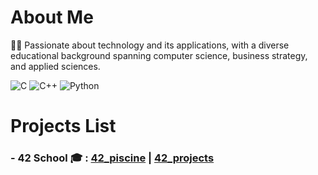 # About Me
👨‍💻 Passionate about technology and its applications, with a diverse educational background spanning computer science, business strategy, and applied sciences.

![C](https://img.shields.io/badge/C-Advanced-blue?logo=c%2B%2B?style=flat-square&logo=appveyor)
![C++](https://img.shields.io/badge/C++-Advanced-green?logo=c%2B%2B?style=flat-square&logo=appveyor)
![Python](https://img.shields.io/badge/Python-Advanced-yellow?logo=python?style=flat-square&logo=appveyor)

# Projects List
### - 42 School 🎓 : [42_piscine](https://github.com/alpyt42/42_piscine)  | [42_projects](https://github.com/alpyt42/42_projects)
